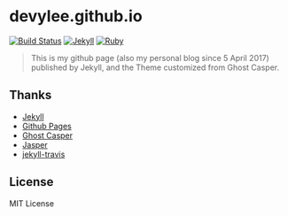 # devylee.github.io

[![Build Status](https://travis-ci.org/devylee/devylee.github.io.svg?branch=source)](https://travis-ci.org/devylee/devylee.github.io)
[![Jekyll](https://img.shields.io/badge/Jekyll-3.4-blue.svg?style=flat)](https://rubygems.org/gems/jekyll)
[![Ruby](https://img.shields.io/badge/Ruby-2.2-blue.svg?style=flat)](https://www.ruby-lang.org)

> This is my github page (also my personal blog since 5 April 2017) published by Jekyll, and the Theme customized from Ghost Casper.

## Thanks

- [Jekyll](https://jekyllrb.com)
- [Github Pages](https://pages.githu.com)
- [Ghost Casper](https://github.com/tryghost/casper)
- [Jasper](https://github.com/biomadeira/jasper)
- [jekyll-travis](https://github.com/mfenner/jekyll-travis)

## License

MIT License


